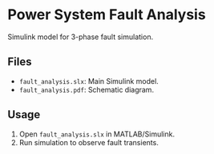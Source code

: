 # Power System Fault Analysis
Simulink model for 3-phase fault simulation.
## Files
- `fault_analysis.slx`: Main Simulink model.
- `fault_analysis.pdf`: Schematic diagram.
## Usage
1. Open `fault_analysis.slx` in MATLAB/Simulink.
2. Run simulation to observe fault transients.